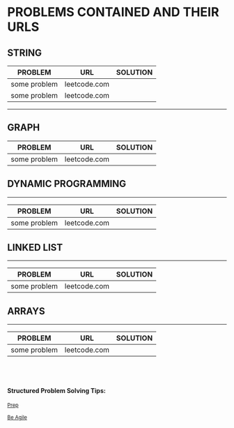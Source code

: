 # PROBLEMS CONTAINED AND THEIR URLS

## STRING

PROBLEM | URL | SOLUTION
----------|----------|----------
some problem | leetcode.com
some problem | leetcode.com
----------
## GRAPH
PROBLEM | URL | SOLUTION
----------|----------|----------
some problem | leetcode.com
## DYNAMIC PROGRAMMING
----------

PROBLEM | URL | SOLUTION
----------|----------|----------
some problem | leetcode.com

## LINKED LIST
----------
PROBLEM | URL | SOLUTION
----------|----------|----------
some problem | leetcode.com
## ARRAYS
----------
PROBLEM | URL | SOLUTION
----------|----------|----------
some problem | leetcode.com

<br/>
<br/>

#### Structured Problem Solving Tips:

<sub>[Prep](https://medium.com/@alimirio/how-to-solve-problems-on-leetcode-to-prepare-for-technical-interviews-e74781b865d2)</sub>

<sub>[Be Agile](https://chivagarg.medium.com/be-agile-not-prolific-f0f88b86aace)</sub>